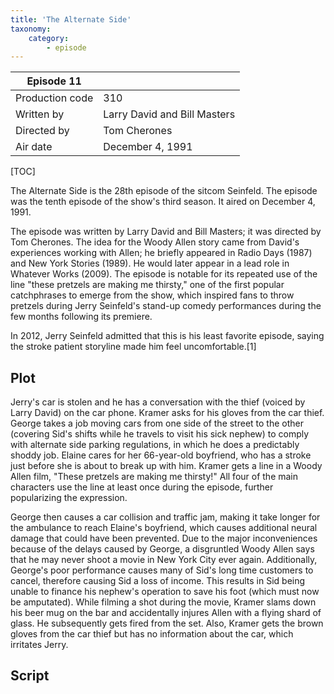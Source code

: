 ```yaml
---
title: 'The Alternate Side'
taxonomy:
    category:
        - episode
---
```


| Episode 11 | |
|-----------------|--------------------------------|
| Production code | 310                            |
| Written by      | Larry David and Bill Masters |
| Directed by     | Tom Cherones                   |
| Air date        | December 4, 1991             |

[TOC]

The Alternate Side is the 28th episode of the sitcom Seinfeld. The episode was the tenth episode of the show's third season. It aired on December 4, 1991.

The episode was written by Larry David and Bill Masters; it was directed by Tom Cherones. The idea for the Woody Allen story came from David's experiences working with Allen; he briefly appeared in Radio Days (1987) and New York Stories (1989). He would later appear in a lead role in Whatever Works (2009). The episode is notable for its repeated use of the line "these pretzels are making me thirsty," one of the first popular catchphrases to emerge from the show, which inspired fans to throw pretzels during Jerry Seinfeld's stand-up comedy performances during the few months following its premiere.

In 2012, Jerry Seinfeld admitted that this is his least favorite episode, saying the stroke patient storyline made him feel uncomfortable.[1]

## Plot

Jerry's car is stolen and he has a conversation with the thief (voiced by Larry David) on the car phone. Kramer asks for his gloves from the car thief. George takes a job moving cars from one side of the street to the other (covering Sid's shifts while he travels to visit his sick nephew) to comply with alternate side parking regulations, in which he does a predictably shoddy job. Elaine cares for her 66-year-old boyfriend, who has a stroke just before she is about to break up with him. Kramer gets a line in a Woody Allen film, "These pretzels are making me thirsty!" All four of the main characters use the line at least once during the episode, further popularizing the expression.

George then causes a car collision and traffic jam, making it take longer for the ambulance to reach Elaine's boyfriend, which causes additional neural damage that could have been prevented. Due to the major inconveniences because of the delays caused by George, a disgruntled Woody Allen says that he may never shoot a movie in New York City ever again. Additionally, George's poor performance causes many of Sid's long time customers to cancel, therefore causing Sid a loss of income. This results in Sid being unable to finance his nephew's operation to save his foot (which must now be amputated). While filming a shot during the movie, Kramer slams down his beer mug on the bar and accidentally injures Allen with a flying shard of glass. He subsequently gets fired from the set. Also, Kramer gets the brown gloves from the car thief but has no information about the car, which irritates Jerry.

## Script
